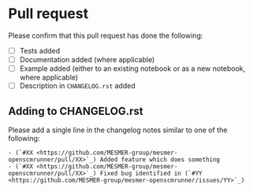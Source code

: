 # Pull request

Please confirm that this pull request has done the following:

- [ ] Tests added
- [ ] Documentation added (where applicable)
- [ ] Example added (either to an existing notebook or as a new notebook, where applicable)
- [ ] Description in ``CHANGELOG.rst`` added

## Adding to CHANGELOG.rst

Please add a single line in the changelog notes similar to one of the following:

```
- (`#XX <https://github.com/MESMER-group/mesmer-openscmrunner/pull/XX>`_) Added feature which does something
- (`#XX <https://github.com/MESMER-group/mesmer-openscmrunner/pull/XX>`_) Fixed bug identified in (`#YY <https://github.com/MESMER-group/mesmer-openscmrunner/issues/YY>`_)
```

